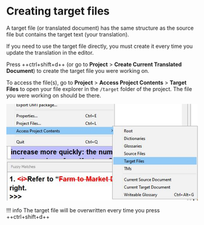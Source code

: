 # Creating target files

A target file (or translated document) has the same structure as the source file but contains the target text (your translation).

If you need to use the target file directly, you must create it every time you update the translation in the editor.

Press ++ctrl+shift+d++ (or go to **Project** > **Create Current Translated Document**) to create the target file you were working on.

To access the file(s), go to **Project** > **Access Project Contents** > **Target Files** to open your file explorer in the `/target` folder of the project. The file you were working on should be there.

![](../_assets/img/28_target_files.jpg)
<!-- @todo: update screenshot with standard font size -->

!!! info
    The target file will be overwritten every time you press ++ctrl+shift+d++
